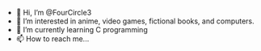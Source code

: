 - 👋 Hi, I’m @FourCircle3
- 👀 I’m interested in anime, video games, fictional books, and computers.
- 🌱 I’m currently learning C programming
- 📫 How to reach me...

<!---
FourCircle3/FourCircle3 is a ✨ special ✨ repository because its `README.md` (this file) appears on your GitHub profile.
You can click the Preview link to take a look at your changes.
--->
